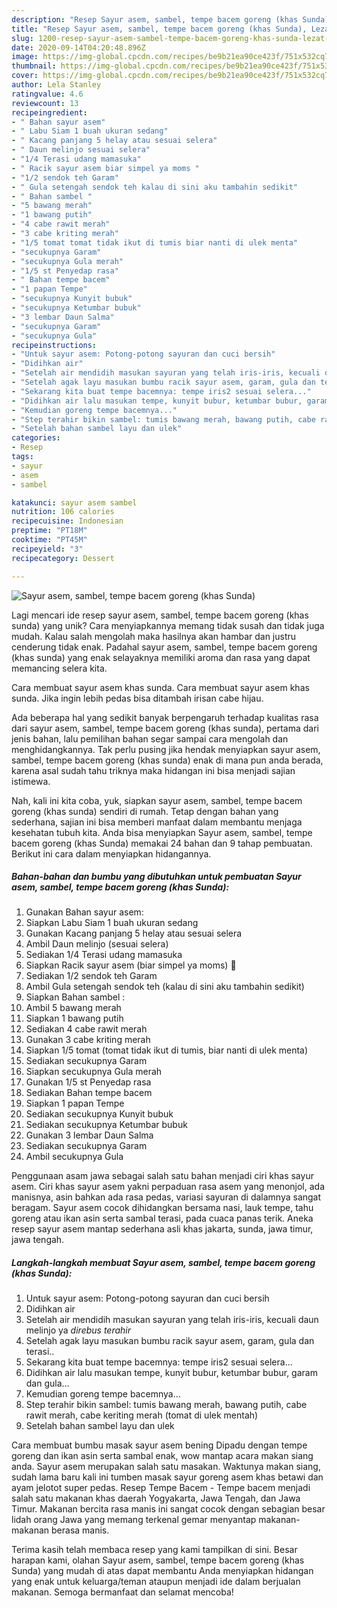 ```yaml
---
description: "Resep Sayur asem, sambel, tempe bacem goreng (khas Sunda), Lezat Sekali"
title: "Resep Sayur asem, sambel, tempe bacem goreng (khas Sunda), Lezat Sekali"
slug: 1200-resep-sayur-asem-sambel-tempe-bacem-goreng-khas-sunda-lezat-sekali
date: 2020-09-14T04:20:48.896Z
image: https://img-global.cpcdn.com/recipes/be9b21ea90ce423f/751x532cq70/sayur-asem-sambel-tempe-bacem-goreng-khas-sunda-foto-resep-utama.jpg
thumbnail: https://img-global.cpcdn.com/recipes/be9b21ea90ce423f/751x532cq70/sayur-asem-sambel-tempe-bacem-goreng-khas-sunda-foto-resep-utama.jpg
cover: https://img-global.cpcdn.com/recipes/be9b21ea90ce423f/751x532cq70/sayur-asem-sambel-tempe-bacem-goreng-khas-sunda-foto-resep-utama.jpg
author: Lela Stanley
ratingvalue: 4.6
reviewcount: 13
recipeingredient:
- " Bahan sayur asem"
- " Labu Siam 1 buah ukuran sedang"
- " Kacang panjang 5 helay atau sesuai selera"
- " Daun melinjo sesuai selera"
- "1/4 Terasi udang mamasuka"
- " Racik sayur asem biar simpel ya moms "
- "1/2 sendok teh Garam"
- " Gula setengah sendok teh kalau di sini aku tambahin sedikit"
- " Bahan sambel "
- "5 bawang merah"
- "1 bawang putih"
- "4 cabe rawit merah"
- "3 cabe kriting merah"
- "1/5 tomat tomat tidak ikut di tumis biar nanti di ulek menta"
- "secukupnya Garam"
- "secukupnya Gula merah"
- "1/5 st Penyedap rasa"
- " Bahan tempe bacem"
- "1 papan Tempe"
- "secukupnya Kunyit bubuk"
- "secukupnya Ketumbar bubuk"
- "3 lembar Daun Salma"
- "secukupnya Garam"
- "secukupnya Gula"
recipeinstructions:
- "Untuk sayur asem: Potong-potong sayuran dan cuci bersih"
- "Didihkan air"
- "Setelah air mendidih masukan sayuran yang telah iris-iris, kecuali daun melinjo ya *direbus terahir*"
- "Setelah agak layu masukan bumbu racik sayur asem, garam, gula dan terasi.."
- "Sekarang kita buat tempe bacemnya: tempe iris2 sesuai selera..."
- "Didihkan air lalu masukan tempe, kunyit bubur, ketumbar bubur, garam dan gula..."
- "Kemudian goreng tempe bacemnya..."
- "Step terahir bikin sambel: tumis bawang merah, bawang putih, cabe rawit merah, cabe keriting merah (tomat di ulek mentah)"
- "Setelah bahan sambel layu dan ulek"
categories:
- Resep
tags:
- sayur
- asem
- sambel

katakunci: sayur asem sambel 
nutrition: 106 calories
recipecuisine: Indonesian
preptime: "PT18M"
cooktime: "PT45M"
recipeyield: "3"
recipecategory: Dessert

---
```



![Sayur asem, sambel, tempe bacem goreng (khas Sunda)](https://img-global.cpcdn.com/recipes/be9b21ea90ce423f/751x532cq70/sayur-asem-sambel-tempe-bacem-goreng-khas-sunda-foto-resep-utama.jpg)

Lagi mencari ide resep sayur asem, sambel, tempe bacem goreng (khas sunda) yang unik? Cara menyiapkannya memang tidak susah dan tidak juga mudah. Kalau salah mengolah maka hasilnya akan hambar dan justru cenderung tidak enak. Padahal sayur asem, sambel, tempe bacem goreng (khas sunda) yang enak selayaknya memiliki aroma dan rasa yang dapat memancing selera kita.

Cara membuat sayur asem khas sunda. Cara membuat sayur asem khas sunda. Jika ingin lebih pedas bisa ditambah irisan cabe hijau.

Ada beberapa hal yang sedikit banyak berpengaruh terhadap kualitas rasa dari sayur asem, sambel, tempe bacem goreng (khas sunda), pertama dari jenis bahan, lalu pemilihan bahan segar sampai cara mengolah dan menghidangkannya. Tak perlu pusing jika hendak menyiapkan sayur asem, sambel, tempe bacem goreng (khas sunda) enak di mana pun anda berada, karena asal sudah tahu triknya maka hidangan ini bisa menjadi sajian istimewa.


Nah, kali ini kita coba, yuk, siapkan sayur asem, sambel, tempe bacem goreng (khas sunda) sendiri di rumah. Tetap dengan bahan yang sederhana, sajian ini bisa memberi manfaat dalam membantu menjaga kesehatan tubuh kita. Anda bisa menyiapkan Sayur asem, sambel, tempe bacem goreng (khas Sunda) memakai 24 bahan dan 9 tahap pembuatan. Berikut ini cara dalam menyiapkan hidangannya.

<!--inarticleads1-->

##### Bahan-bahan dan bumbu yang dibutuhkan untuk pembuatan Sayur asem, sambel, tempe bacem goreng (khas Sunda):

1. Gunakan  Bahan sayur asem:
1. Siapkan  Labu Siam 1 buah ukuran sedang
1. Gunakan  Kacang panjang 5 helay atau sesuai selera
1. Ambil  Daun melinjo (sesuai selera)
1. Sediakan 1/4 Terasi udang mamasuka
1. Siapkan  Racik sayur asem (biar simpel ya moms) 🤭
1. Sediakan 1/2 sendok teh Garam
1. Ambil  Gula setengah sendok teh (kalau di sini aku tambahin sedikit)
1. Siapkan  Bahan sambel :
1. Ambil 5 bawang merah
1. Siapkan 1 bawang putih
1. Sediakan 4 cabe rawit merah
1. Gunakan 3 cabe kriting merah
1. Siapkan 1/5 tomat (tomat tidak ikut di tumis, biar nanti di ulek menta)
1. Sediakan secukupnya Garam
1. Siapkan secukupnya Gula merah
1. Gunakan 1/5 st Penyedap rasa
1. Sediakan  Bahan tempe bacem
1. Siapkan 1 papan Tempe
1. Sediakan secukupnya Kunyit bubuk
1. Sediakan secukupnya Ketumbar bubuk
1. Gunakan 3 lembar Daun Salma
1. Sediakan secukupnya Garam
1. Ambil secukupnya Gula


Penggunaan asam jawa sebagai salah satu bahan menjadi ciri khas sayur asem. Ciri khas sayur asem yakni perpaduan rasa asem yang menonjol, ada manisnya, asin bahkan ada rasa pedas, variasi sayuran di dalamnya sangat beragam. Sayur asem cocok dihidangkan bersama nasi, lauk tempe, tahu goreng atau ikan asin serta sambal terasi, pada cuaca panas terik. Aneka resep sayur asem mantap sederhana asli khas jakarta, sunda, jawa timur, jawa tengah. 

<!--inarticleads2-->

##### Langkah-langkah membuat Sayur asem, sambel, tempe bacem goreng (khas Sunda):

1. Untuk sayur asem: Potong-potong sayuran dan cuci bersih
1. Didihkan air
1. Setelah air mendidih masukan sayuran yang telah iris-iris, kecuali daun melinjo ya *direbus terahir*
1. Setelah agak layu masukan bumbu racik sayur asem, garam, gula dan terasi..
1. Sekarang kita buat tempe bacemnya: tempe iris2 sesuai selera...
1. Didihkan air lalu masukan tempe, kunyit bubur, ketumbar bubur, garam dan gula...
1. Kemudian goreng tempe bacemnya...
1. Step terahir bikin sambel: tumis bawang merah, bawang putih, cabe rawit merah, cabe keriting merah (tomat di ulek mentah)
1. Setelah bahan sambel layu dan ulek


Cara membuat bumbu masak sayur asem bening Dipadu dengan tempe goreng dan ikan asin serta sambal enak, wow mantap acara makan siang anda. Sayur asem merupakan salah satu masakan. Waktunya makan siang, sudah lama baru kali ini tumben masak sayur goreng asem khas betawi dan ayam jelotot super pedas. Resep Tempe Bacem - Tempe bacem menjadi salah satu makanan khas daerah Yogyakarta, Jawa Tengah, dan Jawa Timur. Makanan bercita rasa manis ini sangat cocok dengan sebagian besar lidah orang Jawa yang memang terkenal gemar menyantap makanan-makanan berasa manis. 

Terima kasih telah membaca resep yang kami tampilkan di sini. Besar harapan kami, olahan Sayur asem, sambel, tempe bacem goreng (khas Sunda) yang mudah di atas dapat membantu Anda menyiapkan hidangan yang enak untuk keluarga/teman ataupun menjadi ide dalam berjualan makanan. Semoga bermanfaat dan selamat mencoba!
